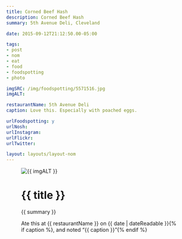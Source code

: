 ```yaml
---
title: Corned Beef Hash
description: Corned Beef Hash
summary: 5th Avenue Deli, Cleveland

date: 2015-09-12T21:12:50.00-05:00

tags:
- post
- nom
- eat
- food
- foodspotting
- photo

imgSRC: /img/foodspotting/5571516.jpg
imgALT: 

restaurantName: 5th Avenue Deli
caption: Love this. Especially with poached eggs.

urlFoodspotting: y
urlNosh: 
urlInstagram: 
urlFlickr:
urlTwitter: 

layout: layouts/layout-nom
---
```

<figure class="nom">
	<img class="u-photo img-border" src="{{ imgSRC }}" alt="{{ imgALT }}">
	<figcaption>
		<h1 class="title p-name">{{ title }}</h1>
		<p class="summary">{{ summary }}</p>
		<p>Ate this at {{ restaurantName }} on <time class="dt-published" datetime="{{ date | dateIso }}">{{ date | dateReadable }}</time>{% if caption %}, and noted <q class="">{{ caption }}</q>{% endif %}
	</figcaption>
</figure>
